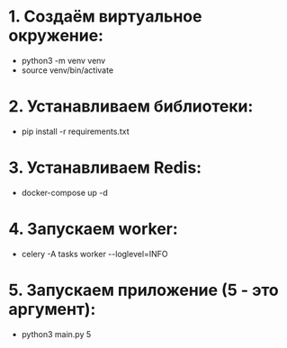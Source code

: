 # 1. Создаём виртуальное окружение:
   - python3 -m venv venv
   - source venv/bin/activate

# 2. Устанавливаем библиотеки:
   - pip install -r requirements.txt

# 3. Устанавливаем Redis:
   - docker-compose up -d
   
# 4. Запускаем worker:
   - celery -A tasks worker --loglevel=INFO
   
# 5. Запускаем приложение (5 - это аргумент):
   - python3 main.py 5
   
   
